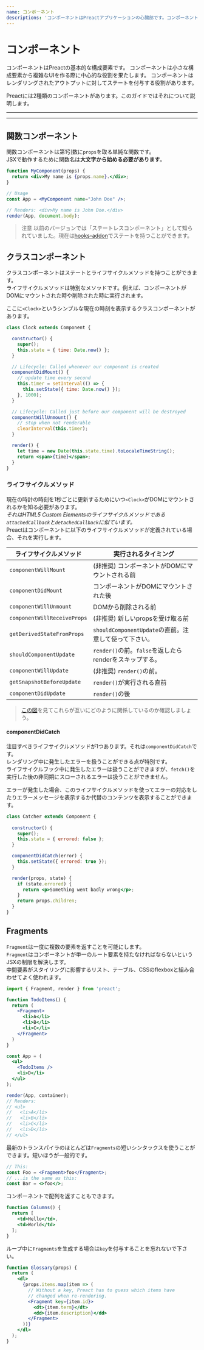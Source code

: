 ```yaml
---
name: コンポーネント
descriptions: 'コンポーネントはPreactアプリケーションの心臓部です。コンポーネントを作成して、それらを連携してUIを構成する方法を学びましょう。'
---
```


# コンポーネント

コンポーネントはPreactの基本的な構成要素です。
コンポーネントは小さな構成要素から複雑なUIを作る際に中心的な役割を果たします。
コンポーネントはレンダリングされたアウトプットに対してステートを付与する役割があります。

Preactには2種類のコンポーネントがあります。このガイドではそれについて説明します。

---

<div><toc></toc></div>

---

## 関数コンポーネント

関数コンポーネントは第1引数に`props`を取る単純な関数です。<br>
JSXで動作するために関数名は**大文字から始める必要があります**。

```jsx
function MyComponent(props) {
  return <div>My name is {props.name}.</div>;
}

// Usage
const App = <MyComponent name="John Doe" />;

// Renders: <div>My name is John Doe.</div>
render(App, document.body);
```

> 注意 以前のバージョンでは「ステートレスコンポーネント」として知られていました。現在は[hooks-addon](/guide/v10/hooks)でステートを持つことができます。

## クラスコンポーネント

クラスコンポーネントはステートとライフサイクルメソッドを持つことができます。<br>
ライフサイクルメソッドは特別なメソッドです。例えば、コンポーネントがDOMにマウントされた時や削除された時に実行されます。

ここに`<Clock>`というシンプルな現在の時刻を表示するクラスコンポーネントがあります。

```jsx
class Clock extends Component {

  constructor() {
    super();
    this.state = { time: Date.now() };
  }

  // Lifecycle: Called whenever our component is created
  componentDidMount() {
    // update time every second
    this.timer = setInterval(() => {
      this.setState({ time: Date.now() });
    }, 1000);
  }

  // Lifecycle: Called just before our component will be destroyed
  componentWillUnmount() {
    // stop when not renderable
    clearInterval(this.timer);
  }

  render() {
    let time = new Date(this.state.time).toLocaleTimeString();
    return <span>{time}</span>;
  }
}
```

### ライフサイクルメソッド

現在の時計の時刻を1秒ごとに更新するためにいつ`<Clock>`がDOMにマウントされるかを知る必要があります。<br>
_それはHTML5 Custom Elementsのライフサイクルメソッドである`attachedCallback`と`detachedCallback`に似ています。_<br>
Preactはコンポーネントに以下のライフサイクルメソッドが定義されている場合、それを実行します。

| ライフサイクルメソッド            | 実行されるタイミング                              |
|-----------------------------|--------------------------------------------------|
| `componentWillMount`        | (非推奨) コンポーネントがDOMにマウントされる前     |
| `componentDidMount`         | コンポーネントがDOMにマウントされた後      |
| `componentWillUnmount`      | DOMから削除される前                    |
| `componentWillReceiveProps` | (非推奨) 新しいpropsを受け取る前                    |
| `getDerivedStateFromProps` | `shouldComponentUpdate`の直前。注意して使って下さい。 |
| `shouldComponentUpdate`     | `render()`の前。`false`を返したらrenderをスキップする。 |
| `componentWillUpdate`       | (非推奨) `render()`の前。                                |
| `getSnapshotBeforeUpdate` | `render()`が実行される直前 |
| `componentDidUpdate`        | `render()`の後                                 |

> [この図](https://twitter.com/dan_abramov/status/981712092611989509)を見てこれらが互いにどのように関係しているのか確認しましょう。

#### componentDidCatch

注目すべきライフサイクルメソッドが1つあります。それは`componentDidCatch`です。<br>
レンダリング中に発生したエラーを扱うことができる点が特別です。<br>
ライフサイクルフック中に発生したエラーは扱うことができますが、`fetch()`を実行した後の非同期にスローされるエラーは扱うことができません。

エラーが発生した場合、このライフサイクルメソッドを使ってエラーの対応をしたりエラーメッセージを表示するか代替のコンテンツを表示することができます。

```jsx
class Catcher extends Component {
  
  constructor() {
    super();
    this.state = { errored: false };
  }

  componentDidCatch(error) {
    this.setState({ errored: true });
  }

  render(props, state) {
    if (state.errored) {
      return <p>Something went badly wrong</p>;
    }
    return props.children;
  }
}
```

## Fragments

`Fragment`は一度に複数の要素を返すことを可能にします。<br>
`Fragment`はコンポーネントが単一のルート要素を持たなければならないというJSXの制限を解決します。<br>
中間要素がスタイリングに影響するリスト、テーブル、CSSのflexboxと組み合わせてよく使われます。

```jsx
import { Fragment, render } from 'preact';

function TodoItems() {
  return (
    <Fragment>
      <li>A</li>
      <li>B</li>
      <li>C</li>
    </Fragment>
  )
}

const App = (
  <ul>
    <TodoItems />
    <li>D</li>
  </ul>
);

render(App, container);
// Renders:
// <ul>
//   <li>A</li>
//   <li>B</li>
//   <li>C</li>
//   <li>D</li>
// </ul>
```

最新のトランスパイラのほとんどは`Fragments`の短いシンタックスを使うことができます。短いほうが一般的です。

```jsx
// This:
const Foo = <Fragment>foo</Fragment>;
// ...is the same as this:
const Bar = <>foo</>;
```

コンポーネントで配列を返すこともできます。

```jsx
function Columns() {
  return [
    <td>Hello</td>,
    <td>World</td>
  ];
}
```

ループ中に`Fragments`を生成する場合は`key`を付与することを忘れないで下さい。

```jsx
function Glossary(props) {
  return (
    <dl>
      {props.items.map(item => (
        // Without a key, Preact has to guess which items have
        // changed when re-rendering.
        <Fragment key={item.id}>
          <dt>{item.term}</dt>
          <dd>{item.description}</dd>
        </Fragment>
      ))}
    </dl>
  );
}
```

